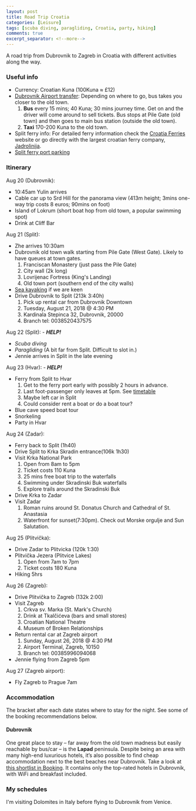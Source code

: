 ```yaml
---
layout: post
title: Road Trip Croatia
categories: [Leisure]
tags: [scuba diving, paragliding, Croatia, party, hiking]
comments: true
excerpt_separator: <!--more-->
---
```


A road trip from Dubrovnik to Zagreb in Croatia with different activities along the way.

<!--more-->

### Useful info

* Currency: Croatian Kuna (100Kuna ≈ £12)
* [Dubrovnik Airport transfer](https://www.visit-croatia.co.uk/croatia-destinations/dubrovnik/to-from-dubrovnik-airport/): Depending on where to go, bus takes you closer to the old town. 
    1. **Bus** every 15 mins; 40 Kuna; 30 mins journey time. Get on and the driver will come around to sell tickets. Bus stops at Pile Gate (old town) and then goes to main bus station (outside the old town).
    1. **Taxi** 170-200 Kuna to the old town.
* Split ferry info: For detailed ferry information check the [Croatia Ferries](https://www.croatiaferries.com/) website or go directly with the largest croatian ferry company, [Jadrolinija](https://www.jadrolinija.hr/en/ferry-croatia).
* [Split ferry port parking](http://split.gg/parking-in-split/)

### Itinerary

Aug 20 (Dubrovnik):

* 10:45am Yulin arrives 
* Cable car up to Srd Hill for the panorama view (413m height; 3mins one-way trip costs 8 euros; 90mins on foot)
* Island of Lokrum (short boat hop from old town, a popular swimming spot)
* Drink at Cliff Bar

Aug 21 (Split): 

* Zhe arrives 10:30am
* Dubrovnik old town walk starting from Pile Gate (West Gate). Likely to have queues at town gates. 
    1. Franciscan Monastery (just pass the Pile Gate)
    1. City wall (2k long)
    1. Lovrijenac Fortress (King's Landing)
    1. Old town port (southern end of the city walls)
* [Sea kayaking](https://www.adventuredubrovnik.com/) if we are keen
* Drive Dubrovnik to Split (213k 3:40h)
    1. Pick up rental car from Dubrovnik Downtown
    1. Tuesday, August 21, 2018 @ 4:30 PM
    1. Kardinala Stepinca 32, Dubrovnik, 20000 
    1. Branch tel: 0038520437575

Aug 22 (Split): - ***HELP!***

* *Scuba diving*
* *Paragliding* (A bit far from Split. Difficult to slot in.)
* Jennie arrives in Split in the late evening

Aug 23 (Hvar): - ***HELP!***

* Ferry from Split to Hvar
    1. Get to the ferry port early with possibly 2 hours in advance.
    1. Last foot-passenger only leaves at 5pm. See [timetable](https://www.croatiaferries.com/split-hvar-ferry.htm#August)
    1. Maybe left car in Split
    1. Could consider rent a boat or do a boat tour?
* Blue cave speed boat tour
* Snorkeling
* Party in Hvar

Aug 24 (Zadar):

* Ferry back to Split (1h40)
* Drive Split to Krka Skradin entrance(106k 1h30)
* Visit Krka National Park
    1. Open from 8am to 5pm
    1. Ticket costs 110 Kuna
    1. 25 mins free boat trip to the waterfalls
    1. Swimming under Skradinski Buk waterfalls
    1. Explore trails around the Skradinski Buk
* Drive Krka to Zadar
* Visit Zadar
    1. Roman ruins around St. Donatus Church and Cathedral of St. Anastasia
    1. Waterfront for sunset(7:30pm). Check out Morske orgulje and Sun Salutation.

Aug 25 (Plitvička):

* Drive Zadar to Plitvicka (120k 1:30)
* Plitvička Jezera (Plitvice Lakes)
    1. Open from 7am to 7pm
    1. Ticket costs 180 Kuna
* Hiking 5hrs

Aug 26 (Zagreb): 

* Drive Plitvička to Zagreb (132k 2:00)
* Visit Zagreb
    1. Crkva sv. Marka (St. Mark's Church)
    1. Drink at Tkalčićeva (bars and small stores)
    1. Croatian National Theatre
    1. Museum of Broken Relationships
* Return rental car at Zagreb airport
    1. Sunday, August 26, 2018 @ 4:30 PM
    1. Airport Terminal, Zagreb, 10150 
    1. Branch tel: 00385996094068
* Jennie flying from Zagreb 5pm

Aug 27 (Zagreb airport): 

* Fly Zagreb to Prague 7am 

### Accommodation

The bracket after each date states where to stay for the night. See some of the booking recommendations below.

#### Dubrovnik

One great place to stay – far away from the old town madness but easily reachable by bus/car – is the **Lapad** peninsula. Despite being an area with many high-end luxurious hotels, it’s also possible to find cheap accommodation next to the best beaches near Dubrovnik. Take a look at [this shortlist in Booking](https://www.geekyexplorer.com/suggests/hotels-dubrovnik/). It contains only the top-rated hotels in Dubrovnik, with WiFi and breakfast included.

### My schedules

I'm visiting Dolomites in Italy before flying to Dubrovnik from Venice.